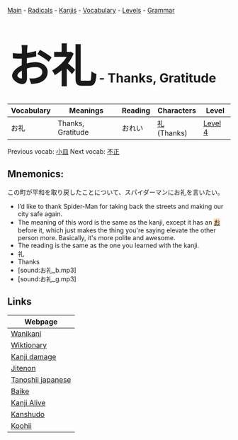 <style> bigfont {font-size: 100px}</style>
[Main](../README.md) -
[Radicals](../radicals.md) -
[Kanjis](../kanjis.md) -
[Vocabulary](../vocabulary.md) -
[Levels](../levels.md) -
[Grammar](../grammar.md)
# <bigfont> お礼</bigfont> - Thanks, Gratitude 

| Vocabulary | Meanings | Reading | Characters | Level |
| --- | --- | --- | --- | --- |
| お礼 | Thanks, Gratitude | おれい |  [礼](../kanjis/礼.md) (Thanks) | [Level 4](../levels/wk_level4.md) |

Previous vocab: [小皿](小皿.md) Next vocab: [不正](不正.md) 

## Mnemonics:
この町が平和を取り戻したことについて、スパイダーマンにお礼を言いたい。
* I’d like to thank Spider-Man for taking back the streets and making our city safe again.
* The meaning of this word is the same as the kanji, except it has an <span style="background-color:#fed8b1"> [お](https://jisho.org/search/お)</span> before it, which just makes the thing you're saying elevate the other person more. Basically, it's more polite and awesome.
* The reading is the same as the one you learned with the kanji.
* 礼
* Thanks
* [sound:お礼_b.mp3]
* [sound:お礼_g.mp3]


## Links 

| Webpage |
| --- |
| [Wanikani          ](https://www.wanikani.com/kanji/お礼) |
| [Wiktionary        ](https://en.wiktionary.org/wiki/お礼) |
| [Kanji damage      ](http://www.kanjidamage.com/kanji/search?utf8=✓&q=お礼) |
| [Jitenon           ](https://jitenon.com/kanji/お礼) |
| [Tanoshii japanese ](https://www.tanoshiijapanese.com/dictionary/kanji.cfm?k=お礼) |
| [Baike             ](https://baike.baidu.com/item/お礼) |
| [Kanji Alive       ](https://app.kanjialive.com/お礼) |
| [Kanshudo          ](https://www.kanshudo.com/searchmn?q=お礼) |
| [Koohii            ](https://kanji.koohii.com/study/kanji/お礼) |
